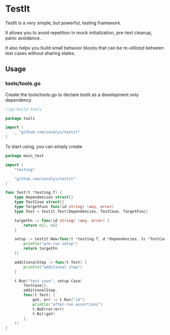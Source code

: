 # TestIt

TestIt is a very simple, but powerful, testing framework.

It allows you to avoid repetition in mock initialization, pre-test cleanup, panic avoidance.

It also helps you build small behavior blocks that can be re-utilized between test cases without sharing states.

## Usage

### tools/tools.go

Create the tools/tools.go to declare testit as a development only dependency

```go
//go:build tools

package tools

import (
	_ "github.com/sonalys/testit"
)

```

To start using, you can simply create

```go
package main_test

import (
	"testing"

	"github.com/sonalys/testit"
)

func Test(t *testing.T) {
	type Dependencies struct{}
	type TestCase struct{}
	type TargetFunc func(id string) (any, error)
	type Test = testit.Test[Dependencies, TestCase, TargetFunc]

	targetFn := func(id string) (any, error) {
		return nil, nil
	}

	setup := testit.New(func(t *testing.T, d *Dependencies, tc *TestCase) TargetFunc {
		println("pre-run setup")
		return targetFn
	})

	additionalStep := func(t Test) {
		println("additional step")
	}

	t.Run("test case", setup.Case(
		TestCase{},
		additionalStep,
		func(t Test) {
			got, err := t.Run("id")
			println("after-run assertions")
			t.NoError(err)
			t.Nil(got)
		},
	))
}
```